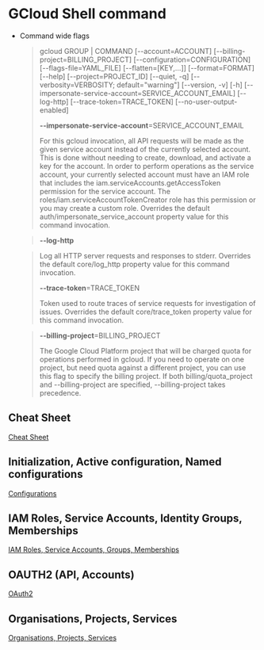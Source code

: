 # GCloud Shell command

* Command wide flags
	> gcloud GROUP | COMMAND [--account=ACCOUNT] [--billing-project=BILLING_PROJECT] [--configuration=CONFIGURATION] [--flags-file=YAML_FILE] [--flatten=[KEY,…]] [--format=FORMAT] [--help] [--project=PROJECT_ID] [--quiet, -q] [--verbosity=VERBOSITY; default="warning"] [--version, -v] [-h] [--impersonate-service-account=SERVICE_ACCOUNT_EMAIL] [--log-http] [--trace-token=TRACE_TOKEN] [--no-user-output-enabled]
	> 
	> **--impersonate-service-account**=SERVICE_ACCOUNT_EMAIL
	> 
	> For this gcloud invocation, all API requests will be made as the given service account instead of the currently selected account. This is done without needing to create, download, and activate a key for the account. In order to perform operations as the service account, your currently selected account must have an IAM role that includes the iam.serviceAccounts.getAccessToken permission for the service account. The roles/iam.serviceAccountTokenCreator role has this permission or you may create a custom role. Overrides the default auth/impersonate_service_account property value for this command invocation.

	> **--log-http**

	>Log all HTTP server requests and responses to stderr. Overrides the default core/log_http property value for this command invocation.
	>
	> **--trace-token**=TRACE_TOKEN
	> 
	> Token used to route traces of service requests for investigation of issues. Overrides the default core/trace_token property value for this command invocation.

	> **--billing-project**=BILLING_PROJECT
	> 
	> The Google Cloud Platform project that will be charged quota for operations performed in gcloud. If you need to operate on one project, but need quota against a 	different project, you can use this flag to specify the billing project. If both billing/quota_project and --billing-project are specified, --billing-project takes precedence. 

## Cheat Sheet

[Cheat Sheet](https://cloud.google.com/sdk/gcloud/reference/cheat-sheet)

## Initialization, Active configuration, Named configurations

[Configurations](./gcloud-config.md)

## IAM Roles, Service Accounts, Identity Groups, Memberships

[IAM Roles, Service Accounts, Groups, Memberships](./gcloud-iam.md)

## OAUTH2 (API, Accounts)

[OAuth2](./gcloud-oauth.md)

## Organisations, Projects, Services

[Organisations, Projects, Services](./gcloud-projects.md)
